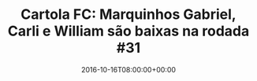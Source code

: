 ---
layout: post
title: "Cartola FC: Marquinhos Gabriel, Carli 
e William são baixas na rodada #31"
date: 2016-10-16T08:00:00+00:00
external_link: "http://globoesporte.globo.com/cartola-fc/noticia/2016/10/cartola-fc-marquinhos-gabriel-carli-e-william-sao-baixas-na-rodada-31.html"
categories: news "globo.com"
---